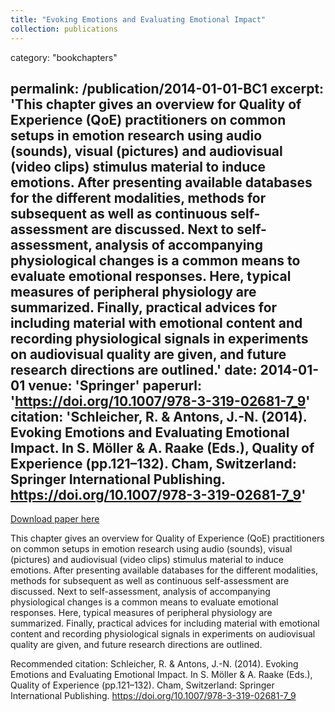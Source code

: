 ```yaml
---
title: "Evoking Emotions and Evaluating Emotional Impact"
collection: publications
---
```

category: "bookchapters"

permalink: /publication/2014-01-01-BC1
excerpt: 'This chapter gives an overview for Quality of Experience (QoE) practitioners on common setups in emotion research using audio (sounds), visual (pictures) and audiovisual (video clips) stimulus material to induce emotions. After presenting available databases for the different modalities, methods for subsequent as well as continuous self-assessment are discussed. Next to self-assessment, analysis of accompanying physiological changes is a common means to evaluate emotional responses. Here, typical measures of peripheral physiology are summarized. Finally, practical advices for including material with emotional content and recording physiological signals in experiments on audiovisual quality are given, and future research directions are outlined.'
date: 2014-01-01
venue: 'Springer'
paperurl: 'https://doi.org/10.1007/978-3-319-02681-7_9'
citation: 'Schleicher, R. &amp; Antons, J.-N. (2014). Evoking Emotions and Evaluating Emotional Impact. In S. Möller &amp; A. Raake (Eds.), Quality of Experience (pp.121–132). Cham, Switzerland: Springer International Publishing. https://doi.org/10.1007/978-3-319-02681-7_9'
---

<a href='https://doi.org/10.1007/978-3-319-02681-7_9'>Download paper here</a>

This chapter gives an overview for Quality of Experience (QoE) practitioners on common setups in emotion research using audio (sounds), visual (pictures) and audiovisual (video clips) stimulus material to induce emotions. After presenting available databases for the different modalities, methods for subsequent as well as continuous self-assessment are discussed. Next to self-assessment, analysis of accompanying physiological changes is a common means to evaluate emotional responses. Here, typical measures of peripheral physiology are summarized. Finally, practical advices for including material with emotional content and recording physiological signals in experiments on audiovisual quality are given, and future research directions are outlined.

Recommended citation: Schleicher, R. & Antons, J.-N. (2014). Evoking Emotions and Evaluating Emotional Impact. In S. Möller & A. Raake (Eds.), Quality of Experience (pp.121–132). Cham, Switzerland: Springer International Publishing. https://doi.org/10.1007/978-3-319-02681-7_9